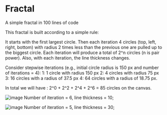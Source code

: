 # Fractal
A simple fractal in 100 lines of code 

This fractal is built according to a simple rule:

It starts with the first largest circle. Then each iteration 4 circles (top, left, right, bottom)
with radius 2 times less than the previous one are pulled up to the biggest circle. 
Each iteration will produce a total of 2^n circles (n is pair power).
Also, with each iteration, the line thickness changes.

Consider stepwise iterations (e.g., initial circle radius is 150 px and number of iterations = 4):
1: 1 circle with radius 150 px
2: 4 circles with radius 75 px
3: 16 circles with a radius of 37.5 px
4: 64 circles with a radius of 18.75 px.

In total we will have : 2^0 + 2^2 + 2^4 + 2^6 = 85 circles on the canvas.

![image](https://user-images.githubusercontent.com/102413334/227795212-ecae0de0-c7a8-4bd3-beb8-448b1e750501.png)
Number of iteration = 6, line thickness = 10;

![image](https://user-images.githubusercontent.com/102413334/227795223-ff084626-2a93-4fba-a3ff-1682cbbbe57d.png)
Number of iteration = 5, line thickness = 30;
